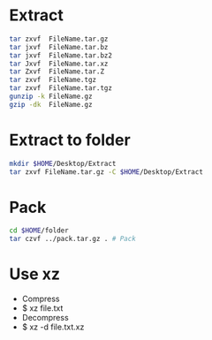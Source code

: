 Extract
=====
```sh
tar zxvf  FileName.tar.gz
tar jxvf  FileName.tar.bz
tar jxvf  FileName.tar.bz2
tar Jxvf  FileName.tar.xz
tar Zxvf  FileName.tar.Z
tar zxvf  FileName.tgz
tar zxvf  FileName.tar.tgz
gunzip -k FileName.gz
gzip -dk  FileName.gz
```

Extract to folder
=====
```sh
mkdir $HOME/Desktop/Extract
tar zxvf FileName.tar.gz -C $HOME/Desktop/Extract
```

Pack
=====
```sh
cd $HOME/folder
tar czvf ../pack.tar.gz . # Pack
```

Use xz
=====
* Compress
* $ xz file.txt
* Decompress
* $ xz -d file.txt.xz
